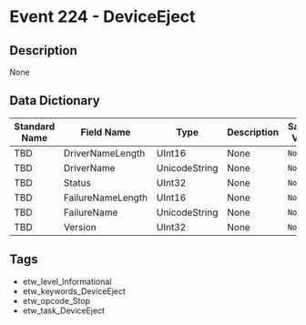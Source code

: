 # Event 224 - DeviceEject

## Description
None

## Data Dictionary
|Standard Name|Field Name|Type|Description|Sample Value|
|---|---|---|---|---|
|TBD|DriverNameLength|UInt16|None|`None`|
|TBD|DriverName|UnicodeString|None|`None`|
|TBD|Status|UInt32|None|`None`|
|TBD|FailureNameLength|UInt16|None|`None`|
|TBD|FailureName|UnicodeString|None|`None`|
|TBD|Version|UInt32|None|`None`|

## Tags
* etw_level_Informational
* etw_keywords_DeviceEject
* etw_opcode_Stop
* etw_task_DeviceEject